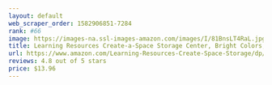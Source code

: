 ```yaml
---
layout: default 
﻿web_scraper_order: 1582906851-7284
rank: #66
image: https://images-na.ssl-images-amazon.com/images/I/81BnsLT4RaL.jpg
title: Learning Resources Create-a-Space Storage Center, Bright Colors, Classroom Craft Keeper, 10 Piece set
url: https://www.amazon.com/Learning-Resources-Create-Space-Storage/dp/B01N6L9JK2/ref=zg_mw_toys-and-games_66?_encoding=UTF8&psc=1&refRID=R42GPHP3YME7595BC2RQ
reviews: 4.8 out of 5 stars
price: $13.96 
---
```

